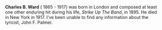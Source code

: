 
**Charles B. Ward** ( 1865 - 1917) was born in London and composed at least one other enduring hit during his life, *Strike Up The Band*, in 1895. He died in New York in 1917. I've been unable to find any information about the lyricist, John F. Palmer. 


 